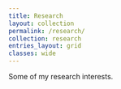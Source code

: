 ```yaml
---
title: Research
layout: collection
permalink: /research/
collection: research
entries_layout: grid
classes: wide
---
```


Some of my research interests.
